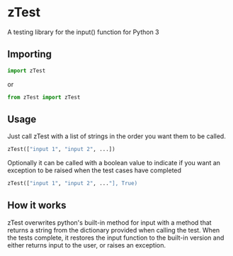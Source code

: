 # zTest
A testing library for the input() function for Python 3

## Importing
```python
import zTest
```
or
```python
from zTest import zTest
```
## Usage
Just call zTest with a list of strings in the order you want them to be called.
```python
zTest(["input 1", "input 2", ...])
```
Optionally it can be called with a boolean value to indicate if you want an exception to be raised when the test cases have completed
```python
zTest(["input 1", "input 2", ..."], True)
```

## How it works
zTest overwrites python's built-in method for input with a method that returns a string from the dictionary provided when calling the test. When the tests complete, it restores the input function to the built-in version and either returns input to the user, or raises an exception.
